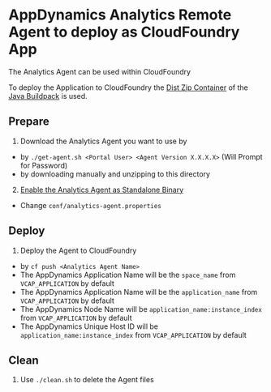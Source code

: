 # AppDynamics Analytics Remote Agent to deploy as CloudFoundry App

The Analytics Agent can be used within CloudFoundry 

To deploy the Application to CloudFoundry the [Dist Zip Container](https://github.com/cloudfoundry/java-buildpack/blob/master/docs/container-dist_zip.md) of the [Java Buildpack](https://github.com/cloudfoundry/java-buildpack) is used.

## Prepare
1. Download the Analytics Agent you want to use by
  * by `./get-agent.sh <Portal User> <Agent Version X.X.X.X>` (Will Prompt for Password)
  * by downloading manually and unzipping to this directory
2. [Enable the Analytics Agent as Standalone Binary](https://docs.appdynamics.com/display/PRO42/Installing+Agent-Side+Components#InstallingAgent-SideComponents-EnabletheAnalyticsAgentasStandaloneBinary)
  * Change `conf/analytics-agent.properties`

## Deploy

1. Deploy the Agent to CloudFoundry
  * by `cf push <Analytics Agent Name>`
  * The AppDynamics Application Name will be the `space_name` from `VCAP_APPLICATION` by default
  * The AppDynamics Application Name will be the `application_name` from `VCAP_APPLICATION` by default
  * The AppDynamics Node Name will be `application_name:instance_index` from `VCAP_APPLICATION` by default
  * The AppDynamics Unique Host ID will be `application_name:instance_index` from `VCAP_APPLICATION` by default

## Clean

1. Use `./clean.sh` to delete the Agent files
